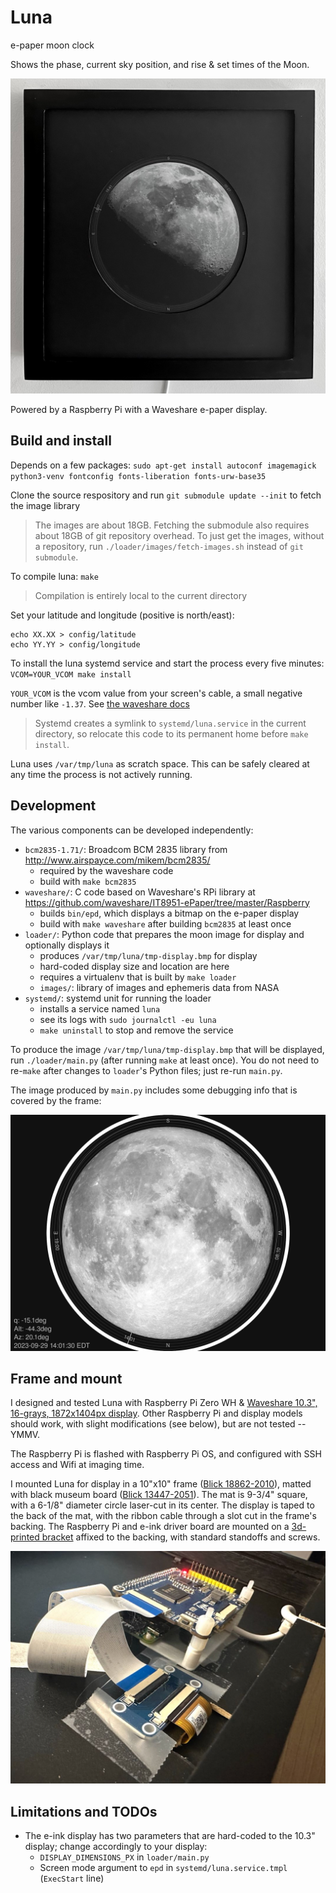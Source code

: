 # Luna

e-paper moon clock

Shows the phase, current sky position, and rise & set times of the Moon.

![Luna, framed and hung](luna-2023-08-25.jpg)

Powered by a Raspberry Pi with a Waveshare e-paper display.

## Build and install

Depends on a few packages: `sudo apt-get install autoconf imagemagick python3-venv fontconfig fonts-liberation fonts-urw-base35`

Clone the source respository and run `git submodule update --init` to fetch the image library

> The images are about 18GB.  Fetching the submodule also requires about 18GB of git repository overhead.
> To just get the images, without a repository, run `./loader/images/fetch-images.sh` instead of `git submodule`.

To compile luna: `make`

> Compilation is entirely local to the current directory

Set your latitude and longitude (positive is north/east):

```
echo XX.XX > config/latitude
echo YY.YY > config/longitude
```

To install the luna systemd service and start the process every five minutes: `VCOM=YOUR_VCOM make install`

`YOUR_VCOM` is the vcom value from your screen's cable, a small negative number like `-1.37`.
See [the waveshare docs](https://www.waveshare.com/wiki/10.3inch_e-Paper_HAT#Use_the_correct_VCOM_value)

> Systemd creates a symlink to `systemd/luna.service` in the current directory,
> so relocate this code to its permanent home before `make install`.

Luna uses `/var/tmp/luna` as scratch space.
This can be safely cleared at any time the process is not actively running.


## Development

The various components can be developed independently:

- `bcm2835-1.71/`: Broadcom BCM 2835 library from http://www.airspayce.com/mikem/bcm2835/
    - required by the waveshare code
    - build with `make bcm2835`
- `waveshare/`: C code based on Waveshare's RPi library at https://github.com/waveshare/IT8951-ePaper/tree/master/Raspberry
    - builds `bin/epd`, which displays a bitmap on the e-paper display
    - build with `make waveshare` after building `bcm2835` at least once
- `loader/`: Python code that prepares the moon image for display and optionally displays it
    - produces `/var/tmp/luna/tmp-display.bmp` for display
    - hard-coded display size and location are here
    - requires a virtualenv that is built by `make loader`
    - `images/`: library of images and ephemeris data from NASA
- `systemd/`: systemd unit for running the loader
    - installs a service named `luna`
    - see its logs with `sudo journalctl -eu luna`
    - `make uninstall` to stop and remove the service

To produce the image `/var/tmp/luna/tmp-display.bmp` that will be displayed,
run `./loader/main.py` (after running `make` at least once).
You do not need to re-`make` after changes to `loader`'s Python files;
just re-run `main.py`.

The image produced by `main.py` includes some debugging info that is covered by the frame:

![Luna example image](luna-display-example.png)

## Frame and mount

I designed and tested Luna with Raspberry Pi Zero WH & [Waveshare 10.3", 16-grays, 1872x1404px display](https://www.waveshare.com/10.3inch-e-paper.htm).
Other Raspberry Pi and display models should work, with slight modifications (see below), but are not tested -- YMMV.

The Raspberry Pi is flashed with Raspberry Pi OS,
and configured with SSH access and Wifi at imaging time.

I mounted Luna for display in a 10"x10" frame ([Blick 18862-2010](https://www.dickblick.com/items/blick-wood-gallery-frame-black-10-x-10-/)),
matted with black museum board ([Blick 13447-2051](https://www.dickblick.com/items/super-black-presentation-and-mounting-board-15-x-20-14-ply-black/)).
The mat is 9-3/4" square, with a 6-1/8" diameter circle laser-cut in its center.
The display is taped to the back of the mat,
with the ribbon cable through a slot cut in the frame's backing.
The Raspberry Pi and e-ink driver board are mounted on a [3d-printed bracket](frame/luna-board-mount.stl) affixed to the backing,
with standard standoffs and screws.

![frame mount](frame/mount.jpg)

## Limitations and TODOs

- The e-ink display has two parameters that are hard-coded to the 10.3" display; change accordingly to your display:
    - `DISPLAY_DIMENSIONS_PX` in `loader/main.py`
    - Screen mode argument to `epd` in `systemd/luna.service.tmpl` (`ExecStart` line)
